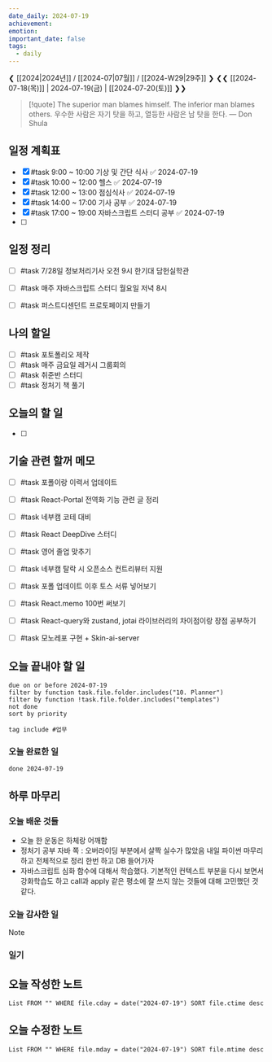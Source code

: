 ```yaml
---
date_daily: 2024-07-19
achievement: 
emotion: 
important_date: false
tags:
  - daily
---
```

❮ [[2024|2024년]] / [[2024-07|07월]] / [[2024-W29|29주]] ❯
❮❮ [[2024-07-18(목)]] | 2024-07-19(금) | [[2024-07-20(토)]] ❯❯

> [!quote] The superior man blames himself. The inferior man blames others.
> 우수한 사람은 자기 탓을 하고, 열등한 사람은 남 탓을 한다.
> — Don Shula

## 일정 계획표

- [x] #task 9:00 ~ 10:00 기상 및 간단 식사 ✅ 2024-07-19
- [x] #task 10:00 ~ 12:00 헬스 ✅ 2024-07-19
- [x] #task 12:00 ~ 13:00 점심식사 ✅ 2024-07-19
- [x] #task 14:00 ~ 17:00 기사 공부 ✅ 2024-07-19
- [x] #task 17:00 ~ 19:00 자바스크립트 스터디 공부 ✅ 2024-07-19
- [ ] 
## 일정 정리
- [ ] #task 7/28일 정보처리기사 오전 9시 한기대 담헌실학관
- [ ] #task 매주 자바스크립트 스터디 월요일 저녁 8시
- [ ] #task 퍼스트디센던트 프로토페이지 만들기


 ## 나의 할일

- [ ] #task 포토폴리오 제작
- [ ] #task 매주 금요일 레거시 그룹회의
- [ ] #task 취준반 스터디
- [ ] #task 정처기 책 풀기

## 오늘의 할 일
- [ ] 

## 기술 관련 할꺼 메모

- [ ] #task 포폴이랑 이력서 업데이트
- [ ] #task React-Portal 전역화 기능 관련 글 정리
- [ ] #task 네부캠 코테 대비
- [ ] #task React DeepDive 스터디
- [ ] #task 영어 졸업 맞추기
- [ ] #task 네부캠 탈락 시 오픈소스 컨트리뷰터 지원
- [ ] #task 포폴 업데이트 이후 토스 서류 넣어보기
- [ ] #task React.memo 100번 써보기
- [ ] #task React-query와 zustand, jotai 라이브러리의 차이점이랑 장점 공부하기
- [ ] #task 모노레포 구현 + Skin-ai-server


## 오늘 끝내야 할 일
```tasks
due on or before 2024-07-19
filter by function task.file.folder.includes("10. Planner")
filter by function !task.file.folder.includes("templates")
not done
sort by priority
```
```tasks
tag include #업무 
```


### 오늘 완료한 일
```tasks
done 2024-07-19
```

## 하루 마무리
### 오늘 배운 것들
- 오늘 한 운동은 하체랑 어깨함
- 정처기 공부 자바 쪽 : 오버라이딩 부분에서 살짝 실수가 많았음 내일 파이썬 마무리하고 전체적으로 정리 한번 하고 DB 들어가자
- 자바스크립트 심화 함수에 대해서 학습했다. 기본적인 컨텍스트 부분을 다시 보면서 강화학습도 하고 call과 apply 같은 평소에 잘 쓰지 않는 것들에 대해 고민했던 것 같다.
### 오늘 감사한 일
>[!note]
>
### 일기

## 오늘 작성한 노트
```dataview
List FROM "" WHERE file.cday = date("2024-07-19") SORT file.ctime desc

```

## 오늘 수정한 노트
```dataview
List FROM "" WHERE file.mday = date("2024-07-19") SORT file.mtime desc


```